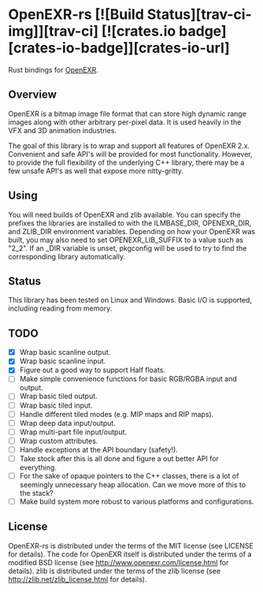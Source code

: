 # OpenEXR-rs [![Build Status][trav-ci-img]][trav-ci] [![crates.io badge][crates-io-badge]][crates-io-url]

Rust bindings for [OpenEXR](http://www.openexr.com).

## Overview

OpenEXR is a bitmap image file format that can store high dynamic range images
along with other arbitrary per-pixel data.  It is used heavily in the VFX and
3D animation industries.

The goal of this library is to wrap and support all features of OpenEXR 2.x.
Convenient and safe API's will be provided for most functionality.  However,
to provide the full flexibility of the underlying C++ library, there may be
a few unsafe API's as well that expose more nitty-gritty.

## Using

You will need builds of OpenEXR and zlib available.  You can specify the
prefixes the libraries are installed to with the ILMBASE_DIR, OPENEXR_DIR, and
ZLIB_DIR environment variables.  Depending on how your OpenEXR was built, you
may also need to set OPENEXR_LIB_SUFFIX to a value such as "2_2".  If an _DIR
variable is unset, pkgconfig will be used to try to find the corresponding
library automatically.

## Status

This library has been tested on Linux and Windows.  Basic I/O is supported,
including reading from memory.

## TODO

- [x] Wrap basic scanline output.
- [x] Wrap basic scanline input.
- [x] Figure out a good way to support Half floats.
- [ ] Make simple convenience functions for basic RGB/RGBA input and output.
- [ ] Wrap basic tiled output.
- [ ] Wrap basic tiled input.
- [ ] Handle different tiled modes (e.g. MIP maps and RIP maps).
- [ ] Wrap deep data input/output.
- [ ] Wrap multi-part file input/output.
- [ ] Wrap custom attributes.
- [ ] Handle exceptions at the API boundary (safety!).
- [ ] Take stock after this is all done and figure a out better API for
      everything.
- [ ] For the sake of opaque pointers to the C++ classes, there is a lot of
      seemingly unnecessary heap allocation.  Can we move more of this to the
      stack?
- [ ] Make build system more robust to various platforms and configurations.

## License

OpenEXR-rs is distributed under the terms of the MIT license (see LICENSE for
details).  The code for OpenEXR itself is distributed under the terms of a
modified BSD license (see http://www.openexr.com/license.html for details).
zlib is distributed under the terms of the zlib license (see
http://zlib.net/zlib_license.html for details).
